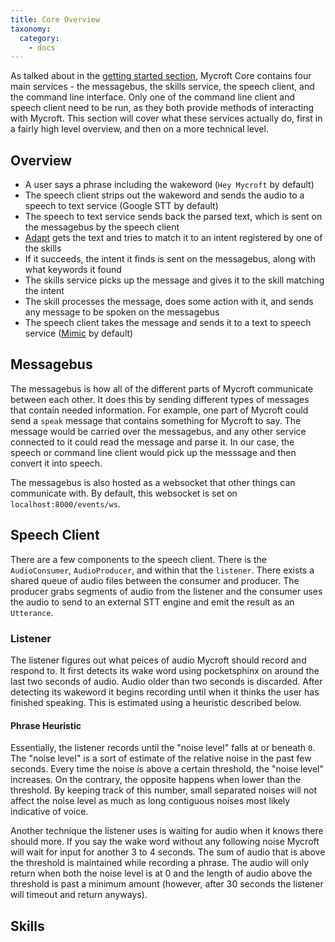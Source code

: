 ```yaml
---
title: Core Overview
taxonomy:
  category:
    - docs
---
```


As talked about in the [getting started section](), Mycroft Core contains four main services - 
the messagebus, the skills service, the speech client, and the command line interface. Only one 
of the command line client and speech client need to be run, as they both provide methods of interacting with Mycroft.
This section will cover what these services actually do, first in a fairly high level overview, and then on a more technical level.

## Overview

 - A user says a phrase including the wakeword (`Hey Mycroft` by default)
 - The speech client strips out the wakeword and sends the audio to a speech to text service (Google STT by default)
 - The speech to text service sends back the parsed text, which is sent on the messagebus by the speech client
 - [Adapt](https://adapt.mycroft.ai/) gets the text and tries to match it to an intent registered by one of the skills
 - If it succeeds, the intent it finds is sent on the messagebus, along with what keywords it found
 - The skills service picks up the message and gives it to the skill matching the intent
 - The skill processes the message, does some action with it, and sends any message to be spoken on the messagebus
 - The speech client takes the message and sends it to a text to speech service ([Mimic](https://mimic.mycroft.ai/) by default) 

## Messagebus

The messagebus is how all of the different parts of Mycroft communicate between each other. It does this by sending different
types of messages that contain needed information. For example, one part of Mycroft could send a `speak` message that contains
something for Mycroft to say. The message would be carried over the messagebus, and any other service connected to it could read
the message and parse it. In our case, the speech or command line client would pick up the messsage and then convert it into speech.

The messagebus is also hosted as a websocket that other things can communicate with. By default, this websocket is set on 
`localhost:8000/events/ws`.

## Speech Client

There are a few components to the speech client. There is the `AudioConsumer`, `AudioProducer`, and within that the `listener`. There exists a shared queue of audio files between the consumer and producer. The producer grabs segments of audio from the listener and the consumer uses the audio to send to an external STT engine and emit the result as an `Utterance`.

### Listener

The listener figures out what peices of audio Mycroft should record and respond to. It first detects its wake word using pocketsphinx on around the last two seconds of audio. Audio older than two seconds is discarded. After detecting its wakeword it begins recording until when it thinks the user has finished speaking. This is estimated using a heuristic described below.

#### Phrase Heuristic

Essentially, the listener records until the "noise level" falls at or beneath `0`. The "noise level" is a sort of estimate of the relative noise in the past few seconds. Every time the noise is above a certain threshold, the "noise level" increases. On the contrary, the opposite happens when lower than the threshold. By keeping track of this number, small separated noises will not affect the noise level as much as long contiguous noises most likely indicative of voice.

Another technique the listener uses is waiting for audio when it knows there should more. If you say the wake word without any following noise Mycroft will wait for input for another 3 to 4 seconds. The sum of audio that is above the threshold is maintained while recording a phrase. The audio will only return when both the noise level is at 0 and the length of audio above the threshold is past a minimum amount (however, after 30 seconds the listener will timeout and return anyways).

## Skills



